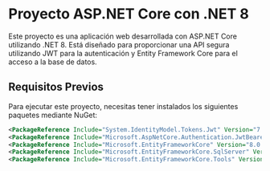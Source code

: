 # Proyecto ASP.NET Core con .NET 8

Este proyecto es una aplicación web desarrollada con ASP.NET Core utilizando .NET 8. Está diseñado para proporcionar una API segura utilizando JWT para la autenticación y Entity Framework Core para el acceso a la base de datos.

## Requisitos Previos

Para ejecutar este proyecto, necesitas tener instalados los siguientes paquetes mediante NuGet:

```xml
<PackageReference Include="System.IdentityModel.Tokens.Jwt" Version="7.6.0" />
<PackageReference Include="Microsoft.AspNetCore.Authentication.JwtBearer" Version="8.0.6" />
<PackageReference Include="Microsoft.EntityFrameworkCore" Version="8.0.6" />
<PackageReference Include="Microsoft.EntityFrameworkCore.SqlServer" Version="8.0.6" />
<PackageReference Include="Microsoft.EntityFrameworkCore.Tools" Version="8.0.6" />
